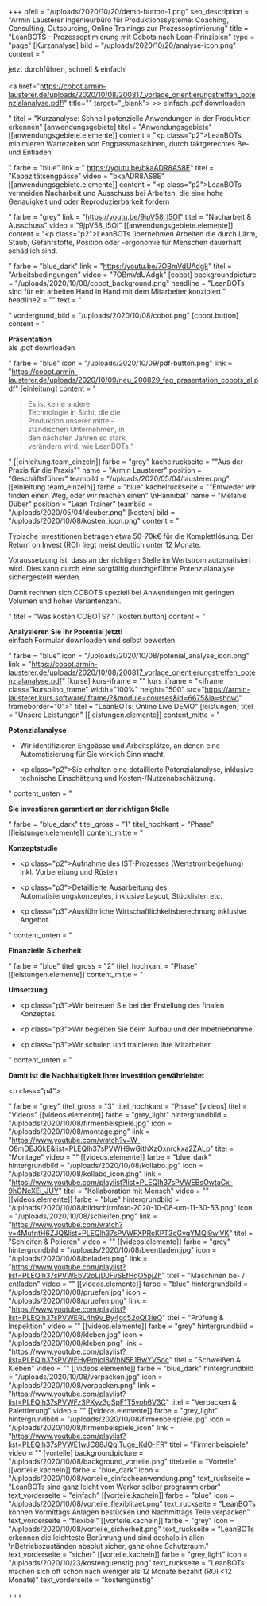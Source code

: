 +++
pfeil = "/uploads/2020/10/20/demo-button-1.png"
seo_description = "Armin Lausterer Ingenieurbüro für Produktionssysteme: Coaching, Consulting, Outsourcing, Online Trainings zur Prozessoptimierung"
title = "LeanBOTS - Prozessoptimierung mit Cobots nach Lean-Prinzipien"
type = "page"
[Kurzanalyse]
bild = "/uploads/2020/10/20/analyse-icon.png"
content = "<p>jetzt durchführen, schnell &amp; einfach!<br/> <br/><a href=\"https://cobot.armin-lausterer.de/uploads/2020/10/08/200817_vorlage_orientierungstreffen_potenzialanalyse.pdf\" title=\"\" target=\"_blank\"> &gt;&gt; einfach .pdf downloaden</a></p>"
titel = "Kurzanalyse: Schnell potenzielle Anwendungen in der Produktion erkennen"
[anwendungsgebiete]
titel = "Anwendungsgebiete"
[[anwendungsgebiete.elemente]]
content = "<p class=\"p2\">LeanBOTs minimieren Wartezeiten von Engpassmaschinen, durch taktgerechtes Be- und Entladen</p>"
farbe = "blue"
link = " https://youtu.be/bkaADR8AS8E"
titel = "Kapazitätsengpässe"
video = "bkaADR8AS8E"
[[anwendungsgebiete.elemente]]
content = "<p class=\"p2\">LeanBOTs vermeiden Nacharbeit und Ausschuss bei Arbeiten, die eine hohe Genauigkeit und oder Reproduzierbarkeit fordern</p>"
farbe = "grey"
link = "https://youtu.be/9jpV58_l5OI"
titel = "Nacharbeit & Ausschuss"
video = "9jpV58_l5OI"
[[anwendungsgebiete.elemente]]
content = "<p class=\"p2\">LeanBOTs übernehmen Arbeiten die durch Lärm, Staub, Gefahrstoffe, Position oder -ergonomie für Menschen dauerhaft schädlich sind.</p>"
farbe = "blue_dark"
link = "https://youtu.be/7OBmVdUAdgk"
titel = "Arbeitsbedingungen"
video = "7OBmVdUAdgk"
[cobot]
backgroundpicture = "/uploads/2020/10/08/cobot_background.png"
headline = "LeanBOTs sind für ein arbeiten Hand in Hand mit dem Mitarbeiter konzipiert."
headline2 = ""
text = "<p></p>"
vordergrund_bild = "/uploads/2020/10/08/cobot.png"
[cobot.button]
content = "<p><strong>Präsentation<br></strong>als .pdf downloaden</p>"
farbe = "blue"
icon = "/uploads/2020/10/09/pdf-button.png"
link = "https://cobot.armin-lausterer.de/uploads/2020/10/09/neu_200829_faq_prasentation_cobots_al.pdf"
[einleitung]
content = "<blockquote><p>Es ist keine andere <br> Technologie in Sicht, die die <br> Produktion unserer mittel-<br> ständischen Unternehmen, in <br> den nächsten Jahren so stark <br> verändern wird, wie LeanBOTs.“</p></blockquote>"
[[einleitung.team_einzeln]]
farbe = "grey"
kachelruckseite = "\"Aus der Praxis für die Praxis\""
name = "Armin Lausterer"
position = "Geschäftsführer"
teambild = "/uploads/2020/05/04/lausterer.png"
[[einleitung.team_einzeln]]
farbe = "blue"
kachelruckseite = "\"Entweder wir finden einen Weg, oder wir machen einen\"  \nHannibal"
name = "Melanie Düber"
position = "Lean Trainer"
teambild = "/uploads/2020/05/04/deuber.png"
[kosten]
bild = "/uploads/2020/10/08/kosten_icon.png"
content = "<p>Typische Investitionen betragen etwa 50-70k€ für die Komplettlösung. Der Return on Invest (ROI) liegt meist deutlich unter 12 Monate. </p><p>Voraussetzung ist, dass an der richtigen Stelle im Wertstrom automatisiert wird. Dies kann durch eine sorgfältig durchgeführte Potenzialanalyse sichergestellt werden. </p><p>Damit rechnen sich COBOTS speziell bei Anwendungen mit geringen Volumen und hoher Variantenzahl.</p>"
titel = "Was kosten COBOTS? "
[kosten.button]
content = "<p><strong>Analysieren Sie Ihr Potential jetzt!<br></strong>einfach Formular downloaden und selbst bewerten</p>"
farbe = "blue"
icon = "/uploads/2020/10/08/potenial_analyse_icon.png"
link = "https://cobot.armin-lausterer.de/uploads/2020/10/08/200817_vorlage_orientierungstreffen_potenzialanalyse.pdf"
[kurse]
kurs-iframe = ""
kurs_iframe = "<iframe class=\"kursolino_frame\" width=\"100%\" height=\"500\" src=\"https://armin-lausterer.kurs.software/iframe/?&module=courses&id=6675&ia=show\" frameborder=\"0\"></iframe>"
titel = "LeanBOTs: Online Live DEMO"
[leistungen]
titel = "Unsere Leistungen"
[[leistungen.elemente]]
content_mitte = "<p><strong>Potenzialanalyse </strong></p><ul><li><p>Wir identifizieren Engpässe und Arbeitsplätze, an denen eine Automatisierung für Sie wirklich Sinn macht.</p></li><li><p class=\"p2\">Sie erhalten eine detaillierte Potenzialanalyse, inklusive technische Einschätzung und Kosten-/Nutzenabschätzung.</p></li></ul>"
content_unten = "<p><strong>Sie investieren garantiert an der richtigen Stelle</strong></p>"
farbe = "blue_dark"
titel_gross = "1"
titel_hochkant = "Phase"
[[leistungen.elemente]]
content_mitte = "<p><strong>Konzeptstudie</strong></p><ul><li><p class=\"p2\">Aufnahme des IST-Prozesses (Wertstrombegehung) inkl. Vorbereitung und Rüsten.</p></li><li><p class=\"p3\">Detaillierte Ausarbeitung des Automatisierungskonzeptes, inklusive Layout, Stücklisten etc.</p></li><li><p class=\"p3\">Ausführliche Wirtschaftlichkeitsberechnung inklusive Angebot.</p></li></ul>"
content_unten = "<p><strong>Finanzielle Sicherheit</strong></p>"
farbe = "blue"
titel_gross = "2"
titel_hochkant = "Phase"
[[leistungen.elemente]]
content_mitte = "<p><strong>Umsetzung</strong></p><ul><li><p class=\"p3\">Wir betreuen Sie bei der Erstellung des finalen Konzeptes.</p></li><li><p class=\"p3\">Wir begleiten Sie beim Aufbau und der Inbetriebnahme.</p></li><li><p class=\"p3\">Wir schulen und trainieren Ihre Mitarbeiter.</p></li></ul>"
content_unten = "<p><strong>Damit ist die Nachhaltigkeit Ihrer Investition gewährleistet</strong></p><p class=\"p4\"></p>"
farbe = "grey"
titel_gross = "3"
titel_hochkant = "Phase"
[videos]
titel = "Videos"
[[videos.elemente]]
farbe = "grey_light"
hintergrundbild = "/uploads/2020/10/08/firmenbeispiele.jpg"
icon = "/uploads/2020/10/08/montage.png"
link = "https://www.youtube.com/watch?v=W-O8mDEJQkE&list=PLEQlh37sPVWH9wGithXzOxnrckxa2ZALp"
titel = "Montage"
video = ""
[[videos.elemente]]
farbe = "blue_dark"
hintergrundbild = "/uploads/2020/10/08/kollabo.jpg"
icon = "/uploads/2020/10/08/kollabo_icon.png"
link = "https://www.youtube.com/playlist?list=PLEQlh37sPVWEBsOwtaCx-9hGNcXEi_JUY"
titel = "Kollaboration mit Mensch"
video = ""
[[videos.elemente]]
farbe = "blue"
hintergrundbild = "/uploads/2020/10/08/bildschirmfoto-2020-10-08-um-11-30-53.png"
icon = "/uploads/2020/10/08/schleifen.png"
link = "https://www.youtube.com/watch?v=4MufntH6ZJQ&list=PLEQlh37sPVWFXPRcKPT3cGvqYMQl9wlVK"
titel = "Schleifen & Polieren"
video = ""
[[videos.elemente]]
farbe = "grey"
hintergrundbild = "/uploads/2020/10/08/beentladen.jpg"
icon = "/uploads/2020/10/08/beladen.png"
link = "https://www.youtube.com/playlist?list=PLEQlh37sPVWEbV2oLjDJFvSEfHqO5pjZh"
titel = "Maschinen be- / entladen"
video = ""
[[videos.elemente]]
farbe = "blue"
hintergrundbild = "/uploads/2020/10/08/pruefen.jpg"
icon = "/uploads/2020/10/08/pruefen.png"
link = "https://www.youtube.com/playlist?list=PLEQlh37sPVWERL4h9v_By4gc52oQI3ieO"
titel = "Prüfung & Inspektion"
video = ""
[[videos.elemente]]
farbe = "grey"
hintergrundbild = "/uploads/2020/10/08/kleben.jpg"
icon = "/uploads/2020/10/08/kleben.png"
link = "https://www.youtube.com/playlist?list=PLEQlh37sPVWEHyPmjoI8WhN5E1BwYVSoc"
titel = "Schweißen & Kleben"
video = ""
[[videos.elemente]]
farbe = "blue_dark"
hintergrundbild = "/uploads/2020/10/08/verpacken.jpg"
icon = "/uploads/2020/10/08/verpacken.png"
link = "https://www.youtube.com/playlist?list=PLEQlh37sPVWFz3PXyz3gSpF1T5voh6V3C"
titel = "Verpacken & Palettierung"
video = ""
[[videos.elemente]]
farbe = "grey_light"
hintergrundbild = "/uploads/2020/10/08/firmenbeispiele.jpg"
icon = "/uploads/2020/10/08/firmenbeispiele_icon"
link = "https://www.youtube.com/playlist?list=PLEQlh37sPVWE1wJC88JQqlTuge_KdO-FR"
titel = "Firmenbeispiele"
video = ""
[vorteile]
backgroundpicture = "/uploads/2020/10/08/background_vorteile.png"
titelzeile = "Vorteile"
[[vorteile.kacheln]]
farbe = "blue_dark"
icon = "/uploads/2020/10/08/vorteile_einfacheanwendung.png"
text_ruckseite = "LeanBOTs sind ganz leicht vom Werker selber programmierbar"
text_vorderseite = "einfach"
[[vorteile.kacheln]]
farbe = "blue"
icon = "/uploads/2020/10/08/vorteile_flexiblitaet.png"
text_ruckseite = "LeanBOTs können Vormittags Anlagen bestücken und Nachmittags Teile verpacken"
text_vorderseite = "flexibel"
[[vorteile.kacheln]]
farbe = "grey"
icon = "/uploads/2020/10/08/vorteile_sicherheit.png"
text_ruckseite = "LeanBOTs erkennen die leichteste Berührung und sind deshalb in allen  \nBetriebszuständen absolut sicher, ganz ohne Schutzraum."
text_vorderseite = "sicher"
[[vorteile.kacheln]]
farbe = "grey_light"
icon = "/uploads/2020/10/23/kostenguenstig.png"
text_ruckseite = "LeanBOTs machen sich oft schon nach weniger als 12 Monate bezahlt  (ROI <12 Monate)"
text_vorderseite = "kostengünstig"

+++
